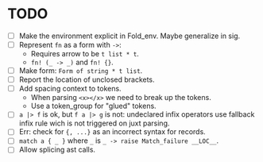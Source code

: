 # TODO

- [ ] Make the environment explicit in Fold_env. Maybe generalize in sig.
- [ ] Represent `fn` as a form with `->`:
  - Requires arrow to be `t list * t`.
  - `fn! (_ -> _)` and `fn! {}`.
- [ ] Make form: `Form of string * t list`.
- [ ] Report the location of unclosed brackets.
- [ ] Add spacing context to tokens.
  - When parsing `<x></x>` we need to break up the tokens.
  - Use a token_group for "glued" tokens.
- [ ] `a |> f` is ok, but `f a |> g` is not: undeclared infix operators use
  fallback infix rule wich is not triggered on juxt parsing.  
- [ ] Err: check for `{, ...}` as an incorrect syntax for records.
- [ ] `match a { _ }` where `_` is `_ -> raise Match_failure __LOC__`.
- [ ] Allow splicing ast calls.